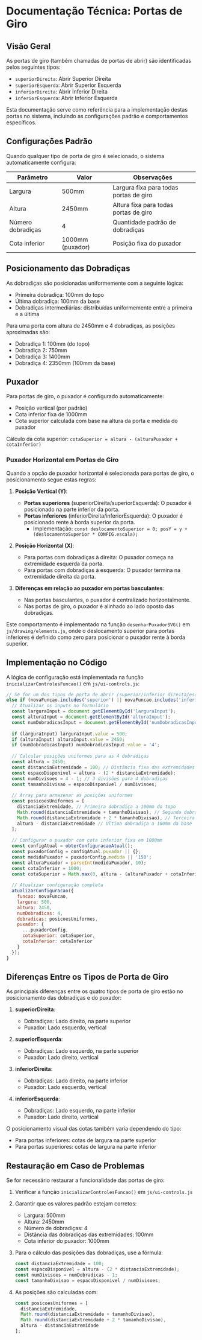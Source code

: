 # Documentação Técnica: Portas de Giro

## Visão Geral

As portas de giro (também chamadas de portas de abrir) são identificadas pelos seguintes tipos:
- `superiorDireita`: Abrir Superior Direita
- `superiorEsquerda`: Abrir Superior Esquerda
- `inferiorDireita`: Abrir Inferior Direita
- `inferiorEsquerda`: Abrir Inferior Esquerda

Esta documentação serve como referência para a implementação destas portas no sistema, incluindo as configurações padrão e comportamentos específicos.

## Configurações Padrão

Quando qualquer tipo de porta de giro é selecionado, o sistema automaticamente configura:

| Parâmetro        | Valor                | Observações                            |
|------------------|----------------------|----------------------------------------|
| Largura          | 500mm                | Largura fixa para todas portas de giro |
| Altura           | 2450mm               | Altura fixa para todas portas de giro  |
| Número dobradiças| 4                    | Quantidade padrão de dobradiças        |
| Cota inferior    | 1000mm (puxador)     | Posição fixa do puxador               |

## Posicionamento das Dobradiças

As dobradiças são posicionadas uniformemente com a seguinte lógica:
- Primeira dobradiça: 100mm do topo
- Última dobradiça: 100mm da base
- Dobradiças intermediárias: distribuídas uniformemente entre a primeira e a última

Para uma porta com altura de 2450mm e 4 dobradiças, as posições aproximadas são:
- Dobradiça 1: 100mm (do topo)
- Dobradiça 2: 750mm
- Dobradiça 3: 1400mm
- Dobradiça 4: 2350mm (100mm da base)

## Puxador

Para portas de giro, o puxador é configurado automaticamente:
- Posição vertical (por padrão)
- Cota inferior fixa de 1000mm
- Cota superior calculada com base na altura da porta e medida do puxador

Cálculo da cota superior: `cotaSuperior = altura - (alturaPuxador + cotaInferior)`

### Puxador Horizontal em Portas de Giro

Quando a opção de puxador horizontal é selecionada para portas de giro, o posicionamento segue estas regras:

1. **Posição Vertical (Y)**:
   - **Portas superiores** (superiorDireita/superiorEsquerda): O puxador é posicionado na parte inferior da porta.
   - **Portas inferiores** (inferiorDireita/inferiorEsquerda): O puxador é posicionado rente à borda superior da porta.
     - Implementação: `const deslocamentoSuperior = 0; posY = y + (deslocamentoSuperior * CONFIG.escala);`

2. **Posição Horizontal (X)**:
   - Para portas com dobradiças à direita: O puxador começa na extremidade esquerda da porta.
   - Para portas com dobradiças à esquerda: O puxador termina na extremidade direita da porta.

3. **Diferenças em relação ao puxador em portas basculantes**:
   - Nas portas basculantes, o puxador é centralizado horizontalmente.
   - Nas portas de giro, o puxador é alinhado ao lado oposto das dobradiças.

Este comportamento é implementado na função `desenharPuxadorSVG()` em `js/drawing/elements.js`, onde o deslocamento superior para portas inferiores é definido como zero para posicionar o puxador rente à borda superior.

## Implementação no Código

A lógica de configuração está implementada na função `inicializarControlesFuncao()` em `js/ui-controls.js`:

```javascript
// Se for um dos tipos de porta de abrir (superior/inferior direita/esquerda)
else if (novaFuncao.includes('superior') || novaFuncao.includes('inferior')) {
  // Atualizar os inputs no formulário
  const larguraInput = document.getElementById('larguraInput');
  const alturaInput = document.getElementById('alturaInput');
  const numDobradicasInput = document.getElementById('numDobradicasInput');
  
  if (larguraInput) larguraInput.value = 500;
  if (alturaInput) alturaInput.value = 2450;
  if (numDobradicasInput) numDobradicasInput.value = '4';
  
  // Calcular posições uniformes para as 4 dobradiças
  const altura = 2450;
  const distanciaExtremidade = 100; // Distância fixa das extremidades (topo e base)
  const espacoDisponivel = altura - (2 * distanciaExtremidade);
  const numDivisoes = 4 - 1; // 3 divisões para 4 dobradiças
  const tamanhoDivisao = espacoDisponivel / numDivisoes;
  
  // Array para armazenar as posições uniformes
  const posicoesUniformes = [
    distanciaExtremidade, // Primeira dobradiça a 100mm do topo
    Math.round(distanciaExtremidade + tamanhoDivisao), // Segunda dobradiça
    Math.round(distanciaExtremidade + 2 * tamanhoDivisao), // Terceira dobradiça
    altura - distanciaExtremidade // Última dobradiça a 100mm da base
  ];
  
  // Configurar o puxador com cota inferior fixa em 1000mm
  const configAtual = obterConfiguracaoAtual();
  const puxadorConfig = configAtual.puxador || {};
  const medidaPuxador = puxadorConfig.medida || '150';
  const alturaPuxador = parseInt(medidaPuxador, 10);
  const cotaInferior = 1000;
  const cotaSuperior = Math.max(0, altura - (alturaPuxador + cotaInferior));
  
  // Atualizar configuração completa
  atualizarConfiguracao({ 
    funcao: novaFuncao,
    largura: 500,
    altura: 2450,
    numDobradicas: 4,
    dobradicas: posicoesUniformes,
    puxador: {
      ...puxadorConfig,
      cotaSuperior: cotaSuperior,
      cotaInferior: cotaInferior
    }
  });
}
```

## Diferenças Entre os Tipos de Porta de Giro

As principais diferenças entre os quatro tipos de porta de giro estão no posicionamento das dobradiças e do puxador:

1. **superiorDireita**: 
   - Dobradiças: Lado direito, na parte superior
   - Puxador: Lado esquerdo, vertical

2. **superiorEsquerda**: 
   - Dobradiças: Lado esquerdo, na parte superior
   - Puxador: Lado direito, vertical

3. **inferiorDireita**: 
   - Dobradiças: Lado direito, na parte inferior
   - Puxador: Lado esquerdo, vertical

4. **inferiorEsquerda**: 
   - Dobradiças: Lado esquerdo, na parte inferior
   - Puxador: Lado direito, vertical

O posicionamento visual das cotas também varia dependendo do tipo:
- Para portas inferiores: cotas de largura na parte superior
- Para portas superiores: cotas de largura na parte inferior

## Restauração em Caso de Problemas

Se for necessário restaurar a funcionalidade das portas de giro:

1. Verificar a função `inicializarControlesFuncao()` em `js/ui-controls.js`
2. Garantir que os valores padrão estejam corretos:
   - Largura: 500mm
   - Altura: 2450mm
   - Número de dobradiças: 4
   - Distância das dobradiças das extremidades: 100mm
   - Cota inferior do puxador: 1000mm

3. Para o cálculo das posições das dobradiças, use a fórmula:
   ```javascript
   const distanciaExtremidade = 100;
   const espacoDisponivel = altura - (2 * distanciaExtremidade);
   const numDivisoes = numDobradicas - 1;
   const tamanhoDivisao = espacoDisponivel / numDivisoes;
   ```

4. As posições são calculadas com:
   ```javascript
   const posicoesUniformes = [
     distanciaExtremidade,
     Math.round(distanciaExtremidade + tamanhoDivisao),
     Math.round(distanciaExtremidade + 2 * tamanhoDivisao),
     altura - distanciaExtremidade
   ];
   ```
